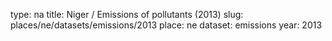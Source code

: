 type: na
title: Niger / Emissions of pollutants (2013)
slug: places/ne/datasets/emissions/2013
place: ne
dataset: emissions
year: 2013
